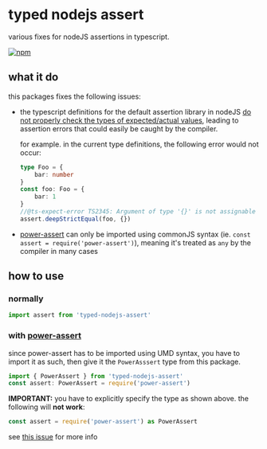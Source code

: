 # typed nodejs assert
various fixes for nodeJS assertions in typescript.

[![npm](https://img.shields.io/npm/v/typed-nodejs-assert)](https://www.npmjs.com/package/typed-nodejs-assert)
## what it do
this packages fixes the following issues:
- the typescript definitions for the default assertion library in nodeJS
  [do not properly check the types of expected/actual values](https://github.com/DefinitelyTyped/DefinitelyTyped/pull/50274),
  leading to assertion errors that could
easily be caught by the compiler.
  
  for example. in the current type definitions, the following error would not occur:
  ```ts
  type Foo = {
      bar: number
  }
  const foo: Foo = {
      bar: 1
  }
  //@ts-expect-error TS2345: Argument of type '{}' is not assignable to parameter of type 'Foo'. Property 'bar' is missing in type '{}' but required in type 'Foo'
  assert.deepStrictEqual(foo, {})
  ```
- [power-assert](https://npmjs.org/power-assert) can only be imported using commonJS syntax
  (ie. `const assert = require('power-assert')`), meaning it's treated as `any` by the compiler in many cases

## how to use
### normally
```ts
import assert from 'typed-nodejs-assert'
```
### with [power-assert](https://npmjs.org/power-assert)
since power-assert has to be imported using UMD syntax, you have to import it as such, then give it the `PowerAsssert`
type from this package.

```ts
import { PowerAssert } from 'typed-nodejs-assert'
const assert: PowerAssert = require('power-assert')
```
**IMPORTANT:** you have to explicitly specify the type as shown above.
the following will **not work**:
```ts
const assert = require('power-assert') as PowerAssert
```
see [this issue](https://github.com/microsoft/TypeScript/issues/34596#issuecomment-691574987) for more info
